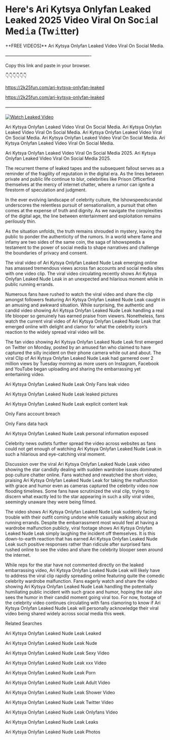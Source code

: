 # Here's Ari Kytsya Onlyfan Leaked Leaked 2025 Video Viral On Soc𝚒al Med𝚒a (Tw𝚒tter)

++FREE VIDEOS]** Ari Kytsya Onlyfan Leaked Video Viral On Social Media.

———————————————————-

Copy this link and paste in your browser.

👇👇👇👇👇👇

https://2k25fun.com/ari-kytsya-onlyfan-leaked

https://2k25fun.com/ari-kytsya-onlyfan-leaked

———————————————————-

[![Watch Leaked Video](https://miro.medium.com/v2/resize:fit:828/format:webp/1*cilzJN44JGOrTw9NJCrNHA.gif "Watch Leaked Video")](https://2k25fun.com/ari-kytsya-onlyfan-leaked)

Ari Kytsya Onlyfan Leaked Video Viral On Social Media. Ari Kytsya Onlyfan Leaked Video Viral On Social Media. Ari Kytsya Onlyfan Leaked Video Viral On Social Media. Ari Kytsya Onlyfan Leaked Video Viral On Social Media. Ari Kytsya Onlyfan Leaked Video Viral On Social Media.

Ari Kytsya Onlyfan Leaked Video Viral On Social Media 2025. Ari Kytsya Onlyfan Leaked Video Viral On Social Media 2025.

The recurrent theme of leaked tapes and the subsequent fallout serves as a reminder of the fragility of reputation in the digital era. As the lines between private and public life continue to blur, celebrities like Prison Officerfind themselves at the mercy of internet chatter, where a rumor can ignite a firestorm of speculation and judgment.

In the ever evolving landscape of celebrity culture, the Ishowspeedscandal underscores the relentless pursuit of sensationalism, a pursuit that often comes at the expense of truth and dignity. As we navigate the complexities of the digital age, the line between entertainment and exploitation remains perilously thin.

As the situation unfolds, the truth remains shrouded in mystery, leaving the public to ponder the authenticity of the rumors. In a world where fame and infamy are two sides of the same coin, the saga of Ishowspeedis a testament to the power of social media to shape narratives and challenge the boundaries of privacy and consent.

The viral video of Ari Kytsya Onlyfan Leaked Nude Leak emerging online has amassed tremendous views across fan accounts and social media sites with one video clip. The viral video circulating recently shows Ari Kytsya Onlyfan Leaked Nude Leak in an unexpected and hilarious moment while in public running errands.

Numerous fans have rushed to watch the viral video and share the clip amongst followers featuring Ari Kytsya Onlyfan Leaked Nude Leak caught in an amusing and awkward situation. While surprising, the authentic and candid video showing Ari Kytsya Onlyfan Leaked Nude Leak handling a real life blooper so genuinely has earned praise from viewers. Nonetheless, fans watch the current viral video of Ari Kytsya Onlyfan Leaked Nude Leak that emerged online with delight and clamor for what the celebrity icon’s reaction to the widely spread viral video will be.

The fan video showing Ari Kytsya Onlyfan Leaked Nude Leak first emerged on Twitter on Monday, posted by an amused fan who claimed to have captured the silly incident on their phone camera while out and about. The viral Clip of Ari Kytsya Onlyfan Leaked Nude Leak had garnered over 2 million views by Tuesday morning as more users on Instagram, Facebook and YouTube began uploading and sharing the embarrassing yet entertaining video.

Ari Kytsya Onlyfan Leaked Nude Leak Only Fans leak video

Ari Kytsya Onlyfan Leaked Nude Leak leaked pictures

Ari Kytsya Onlyfan Leaked Nude Leak explicit content leak

Only Fans account breach

Only Fans data hack

Ari Kytsya Onlyfan Leaked Nude Leak personal information exposed

Celebrity news outlets further spread the video across websites as fans could not get enough of watching Ari Kytsya Onlyfan Leaked Nude Leak in such a hilarious and eye-catching viral moment.

Discussion over the viral Ari Kytsya Onlyfan Leaked Nude Leak video showing the star candidly dealing with sudden wardrobe issues dominated pop culture chatter online. Fans watched and rewatched the short video, praising Ari Kytsya Onlyfan Leaked Nude Leak for taking the malfunction with grace and humor even as cameras captured the celebrity video now flooding timelines. Some fans have scrutinized the viral clip, trying to discern what exactly led to the star appearing in such a silly viral video, seemingly unaware they were being filmed.

The video shows Ari Kytsya Onlyfan Leaked Nude Leak suddenly facing trouble with their outfit coming undone while casually walking about and running errands. Despite the embarrassment most would feel at having a wardrobe malfunction publicly, viral footage shows Ari Kytsya Onlyfan Leaked Nude Leak simply laughing the incident off themselves. It is this down-to-earth reaction that has earned Ari Kytsya Onlyfan Leaked Nude Leak such positive responses rather than ridicule after surprised fans rushed online to see the video and share the celebrity blooper seen around the internet.

While reps for the star have not commented directly on the leaked embarrassing video, Ari Kytsya Onlyfan Leaked Nude Leak will likely have to address the viral clip rapidly spreading online featuring quite the comedic celebrity wardrobe malfunction. Fans eagerly watch and share the video showing Ari Kytsya Onlyfan Leaked Nude Leak handling the potentially humiliating public incident with such grace and humor, hoping the star also sees the humor in their candid moment going viral too. For now, footage of the celebrity video continues circulating with fans clamoring to know if Ari Kytsya Onlyfan Leaked Nude Leak will personally acknowledge their viral video being shared widely across social media this week.

Related Searches

Ari Kytsya Onlyfan Leaked Nude Leak Leaked

Ari Kytsya Onlyfan Leaked Nude Leak Nude

Ari Kytsya Onlyfan Leaked Nude Leak Sexy Video

Ari Kytsya Onlyfan Leaked Nude Leak xxx Video

Ari Kytsya Onlyfan Leaked Nude Leak Porn

Ari Kytsya Onlyfan Leaked Nude Leak Adult Video

Ari Kytsya Onlyfan Leaked Nude Leak Shower Video

Ari Kytsya Onlyfan Leaked Nude Leak Twitter Video

Ari Kytsya Onlyfan Leaked Nude Leak Onlyfans Video

Ari Kytsya Onlyfan Leaked Nude Leak Leaks

Ari Kytsya Onlyfan Leaked Nude Leak Photos